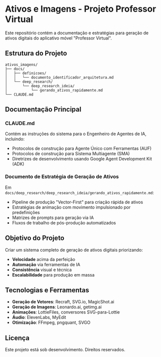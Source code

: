 # Ativos e Imagens - Projeto Professor Virtual

Este repositório contém a documentação e estratégias para geração de ativos digitais do aplicativo móvel "Professor Virtual".

## Estrutura do Projeto

```
ativos_imagens/
├── docs/
│   ├── definicoes/
│   │   └── documento_identificador_arquitetura.md
│   └── deep_research/
│       └── deep_research_ideia/
│           └── gerando_ativos_rapidamente.md
└── CLAUDE.md
```

## Documentação Principal

### CLAUDE.md
Contém as instruções do sistema para o Engenheiro de Agentes de IA, incluindo:
- Protocolos de construção para Agente Único com Ferramentas (AUF)
- Protocolos de construção para Sistema Multiagente (SMA)
- Diretrizes de desenvolvimento usando Google Agent Development Kit (ADK)

### Documento de Estratégia de Geração de Ativos
Em `docs/deep_research/deep_research_ideia/gerando_ativos_rapidamente.md`:
- Pipeline de produção "Vector-First" para criação rápida de ativos
- Estratégias de animação com movimento impulsionado por predefinições
- Matrizes de prompts para geração via IA
- Fluxos de trabalho de pós-produção automatizados

## Objetivo do Projeto

Criar um sistema completo de geração de ativos digitais priorizando:
- **Velocidade** acima da perfeição
- **Automação** via ferramentas de IA
- **Consistência** visual e técnica
- **Escalabilidade** para produção em massa

## Tecnologias e Ferramentas

- **Geração de Vetores**: Recraft, SVG.io, MagicShot.ai
- **Geração de Imagens**: Leonardo.ai, getimg.ai
- **Animações**: LottieFiles, conversores SVG-para-Lottie
- **Áudio**: ElevenLabs, MyEdit
- **Otimização**: FFmpeg, pngquant, SVGO

## Licença

Este projeto está sob desenvolvimento. Direitos reservados.
